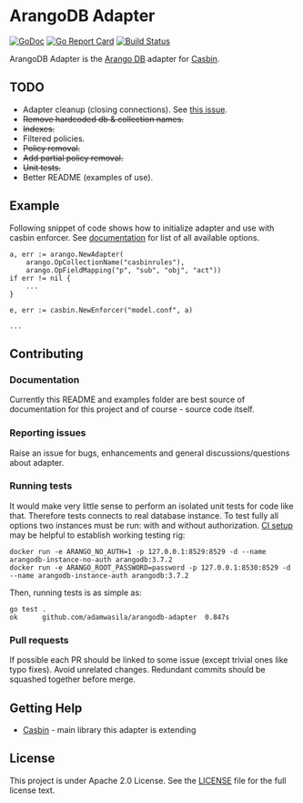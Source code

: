 # ArangoDB Adapter

[![GoDoc](https://godoc.org/github.com/adamwasila/arangodb-adapter?status.svg)](https://godoc.org/github.com/adamwasila/arangodb-adapter) [![Go Report Card](https://goreportcard.com/badge/adamwasila/arangodb-adapter)](https://goreportcard.com/report/adamwasila/arangodb-adapter) [![Build Status](https://github.com/adamwasila/arangodb-adapter/actions/workflows/main.yml/badge.svg)](https://github.com/adamwasila/arangodb-adapter/actions/workflows/main.yml)

ArangoDB Adapter is the [Arango DB](https://www.arangodb.com/) adapter for [Casbin](https://github.com/casbin/casbin).

## TODO

- Adapter cleanup (closing connections). See [this issue](https://github.com/arangodb/go-driver/issues/43).
- ~~Remove hardcoded db & collection names.~~
- ~~Indexes.~~
- Filtered policies.
- ~~Policy removal.~~
- ~~Add partial policy removal.~~
- ~~Unit tests.~~
- Better README (examples of use).

## Example

Following snippet of code shows how to initialize adapter and use with casbin enforcer. See [documentation](https://godoc.org/github.com/adamwasila/arangodb-adapter) for list of all available options.

```golang
a, err := arango.NewAdapter(
    arango.OpCollectionName("casbinrules"),
    arango.OpFieldMapping("p", "sub", "obj", "act"))
if err != nil {
    ...
}

e, err := casbin.NewEnforcer("model.conf", a)

...

```

## Contributing

### Documentation

Currently this README and examples folder are best source of documentation for this project and of course - source code itself.

### Reporting issues

Raise an issue for bugs, enhancements and general discussions/questions about adapter.

### Running tests

It would make very little sense to perform an isolated unit tests for code like that. Therefore tests connects to real database instance. To test fully all options two instances must be run: with and without authorization. [CI setup](.github/workflows/main.yml) may be helpful to establish working testing rig:

```console
docker run -e ARANGO_NO_AUTH=1 -p 127.0.0.1:8529:8529 -d --name arangodb-instance-no-auth arangodb:3.7.2
docker run -e ARANGO_ROOT_PASSWORD=password -p 127.0.0.1:8530:8529 -d --name arangodb-instance-auth arangodb:3.7.2
```

Then, running tests is as simple as:

```
go test .
ok  	github.com/adamwasila/arangodb-adapter	0.847s
```

### Pull requests

If possible each PR should be linked to some issue (except trivial ones like typo fixes). Avoid unrelated changes. Redundant commits should be squashed together before merge.

## Getting Help

- [Casbin](https://github.com/casbin/casbin) - main library this adapter is extending

## License

This project is under Apache 2.0 License. See the [LICENSE](LICENSE) file for the full license text.
